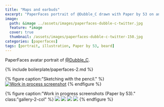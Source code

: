 ```yaml
---
title: "Maps and earbuds"
excerpt: "PaperFaces portrait of @Dubble_C drawn with Paper by 53 on an iPad."
image: 
  path: &image ../assets/images/paperfaces-dubble-c-twitter.jpg 
  feature: *image
  cover: true
  thumbnail: /assets/images/paperfaces-dubble-c-twitter-150.jpg
categories: [paperfaces]
tags: [portrait, illustration, Paper by 53, beard]
---
```


PaperFaces avatar portrait of <a href="https://twitter.com/Dubble_C">@Dubble_C</a>.

{% include boilerplate/paperfaces-2.md %}

{% figure caption:"Sketching with the pencil." %}
[![Work in process screenshot](/assets/images/paperfaces-dubble-c-process-1-750.jpg)](/assets/images/paperfaces-dubble-c-process-1-lg.jpg)
{% endfigure %}

{% figure caption:"Work in progress screenshots (Paper by 53)." class:"gallery-2-col" %}
[![](/assets/images/paperfaces-dubble-c-process-2-600.jpg)](/assets/images/paperfaces-dubble-c-process-2-lg.jpg)
[![](/assets/images/paperfaces-dubble-c-process-3-600.jpg)](/assets/images/paperfaces-dubble-c-process-3-lg.jpg)
[![](/assets/images/paperfaces-dubble-c-process-4-600.jpg)](/assets/images/paperfaces-dubble-c-process-4-lg.jpg)
[![](/assets/images/paperfaces-dubble-c-process-5-600.jpg)](/assets/images/paperfaces-dubble-c-process-5-lg.jpg)
{% endfigure %}
